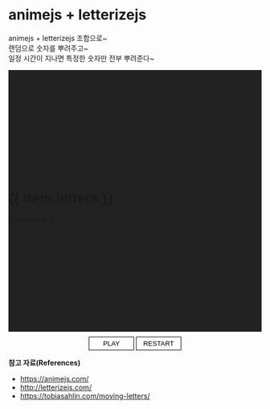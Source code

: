 # animejs + letterizejs

animejs + letterizejs 조합으로~<br>
랜덤으로 숫자를 뿌려주고~<br>
일정 시간이 지나면 특정한 숫자만 전부 뿌려준다~

<div class="random">
  <h1 class="random__letters">
    <span
      v-for="(item, index) in randomLetters"
      :key="index"
      :class="['letters', `letters-${index + 1}`]"
    >
      {{ item.letters }}
    </span>
  </h1>
  <div class="random__group">
    <p
      v-for="(item, index) in randomValue"
      :key="index"
      :class="['random__item', { 'is-active': active }]"
    >
      {{ item.value }}
    </p>
  </div>
</div>

<div class="controller">
  <button type="button" class="button play">PLAY</button>
  <button type="button" class="button restart">RESTART</button>
</div>

**참고 자료(References)**
* <https://animejs.com/>
* <http://letterizejs.com/>
* <https://tobiasahlin.com/moving-letters/>

<script>
import Letterize from 'letterizejs';
import anime from 'animejs/lib/anime.es.js';
export default {
  name: 'random',
  data() {
    return {
      autoplay: false,
      active: false,
      randomLetters: [
        {
          letters: 'Ready'
        },
        {
          letters: 'Set'
        },
        {
          letters: 'Go!'
        }
      ],
      randomValue: [
        {
          value: '01 01 01 01 01 01 01 01 01 01'
        },
        {
          value: '02 02 02 02 02 02 02 02 02 02'
        },
        {
          value: '03 03 03 03 03 03 03 03 03 03'
        },
        {
          value: '04 04 04 04 04 04 04 04 04 04'
        },
        {
          value: '05 05 05 05 05 05 05 05 05 05'
        },
        {
          value: '06 06 06 06 06 06 06 06 06 06'
        },
        {
          value: '07 07 07 07 07 07 07 07 07 07'
        },
        {
          value: '08 08 08 08 08 08 08 08 08 08'
        },
        {
          value: '09 09 09 09 09 09 09 09 09 09'
        },
        {
          value: '10 10 10 10 10 10 10 10 10 10'
        },
        {
          value: '11 11 11 11 11 11 11 11 11 11'
        },
        {
          value: '12 12 12 12 12 12 12 12 12 12'
        },
        {
          value: '13 13 13 13 13 13 13 13 13 13'
        },
        {
          value: '14 14 14 14 14 14 14 14 14 14'
        },
        {
          value: '15 15 15 15 15 15 15 15 15 15'
        }
      ]
    }
  },
  mounted() {
    document.querySelector('.play').onclick = e => {
      this.autoplay = true;
      this.playLetters();
    };
  },
  methods: {
    playLetters() {
      const setLetters = {};
      setLetters.opacityIn = [0, 1];
      setLetters.scaleIn = [0.2, 1];
      setLetters.scaleOut = 3;
      setLetters.durationIn = 800;
      setLetters.durationOut = 600;
      setLetters.delay = 400;
      anime.timeline({
        loop: 1,
        autoplay: this.autoplay,
        // update: function(anim) {
        //   console.log('update');
        // },
        // changeBegin: function(anim) {
        //   console.log('changeBegin');
        // },
        // changeComplete: function(anim) {
        //   console.log('changeComplete', this.active, anim);
        // }
      })
        .add({
          targets: '.letters-1',
          opacity: setLetters.opacityIn,
          scale: setLetters.scaleIn,
          duration: setLetters.durationIn
        }).add({
          targets: '.letters-1',
          opacity: 0,
          scale: setLetters.scaleOut,
          duration: setLetters.durationOut,
          easing: 'easeInExpo',
          delay: setLetters.delay
        }).add({
          targets: '.letters-2',
          opacity: setLetters.opacityIn,
          scale: setLetters.ScaleIn,
          duration: setLetters.durationIn
        }).add({
          targets: '.letters-2',
          opacity: 0,
          scale: setLetters.scaleOut,
          duration: setLetters.durationOut,
          easing: 'easeInExpo',
          delay: setLetters.delay
        }).add({
          targets: '.letters-3',
          opacity: setLetters.opacityIn,
          scale: setLetters.ScaleIn,
          duration: setLetters.durationIn
        }).add({
          targets: '.letters-3',
          opacity: 0,
          scale: setLetters.scaleOut,
          duration: setLetters.durationOut,
          easing: 'easeInExpo',
          delay: setLetters.delay
        }).add({
          targets: '.random__letters',
          opacity: 0,
          duration: 500,
          delay: 500
        }).finished.then(this.logFinished)
      // anime({
      //   targets: randomItemSelector,
      //   scale: [
      //     {value: .1, easing: 'easeOutSine', duration: 500},
      //     {value: 1, easing: 'easeInOutQuad', duration: 1200}
      //   ],
      //   delay: anime.stagger(100, {
      //     grid: [randomItemSelector.list[0].length, randomItemSelector.list.length],
      //     from: 'center'
      //   }),
      //   loop: true
      // });
    },
    logFinished(anime) {
      this.active = true;
      console.log('finished', this.active, anime);
      this.test();
   },
   test() {
    const randomItemSelector = new Letterize({
      targets: '.random__item'
    });
    anime({
      targets: randomItemSelector,
      scale: [
        {value: .1, easing: 'easeOutSine', duration: 500},
        {value: 1, easing: 'easeInOutQuad', duration: 1200}
      ],
      loop: true
    });
   },
    randomValues() {
      const values = this.randomValue;
      values.forEach(e =>
        e.value = values[Math.floor(Math.random() * values.length)].value
      );
    }
  }
}
</script>
<style lang="less">
  .random {
    box-sizing: border-box;
    position: relative;
    padding: 5vh 0;
    background-color: #222;
    font-family: "Khula", sans-serif;
    overflow: hidden;
    span {
      display: block;
    }
    &__letters {
      position: absolute;
      top: 50%;
      left: 50%;
      width: 100%;
      margin: 0;
      color: #fff;
      font-size: 4.5em;
      text-align: center;
      font-weight: 900;
      transform: translate(-50%, -50%);
      .letters {
        position: absolute;
        top: -60px;
        left: -60px;
        right: -60px;
        opacity: 0;
        margin: auto;
      }
    }
    &__group {
      display: flex;
      align-items: center;
      justify-content: center;
      flex-wrap: wrap;
      width: 45vh;
      margin: 0 auto;
      text-align: center;
    }
    &__item {
      opacity: 0;
      display: inline-flex;
      margin: 0;
      color: #fff;
      font-size: 1vw;
      letter-spacing: 6px;
      line-height: 1.2;
      text-align: center;
      text-transform: uppercase;
      &.is-active {
        opacity: 1;
      }
    }
  }
  .controller {
    margin-top: 10px;
    text-align: center;
    .button {
      min-width: 90px;
      padding: 5px;
      background: none;
      border: 1px solid #000;
      cursor: none;
    }
  }
</style>